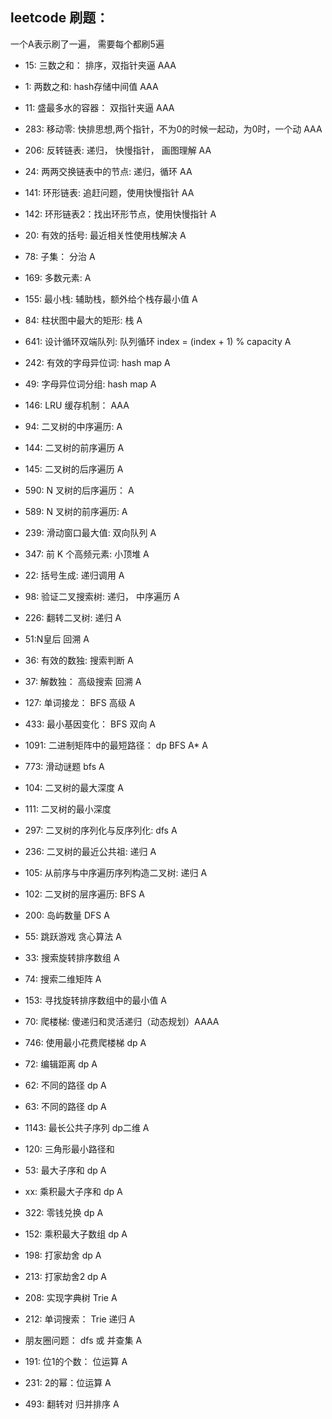 ## leetcode 刷题：

一个A表示刷了一遍， 需要每个都刷5遍

* 15: 三数之和： 排序，双指针夹逼 AAA
* 1: 两数之和: hash存储中间值  AAA
* 11: 盛最多水的容器： 双指针夹逼 AAA
* 283: 移动零: 快排思想,两个指针，不为0的时候一起动，为0时，一个动 AAA

* 206: 反转链表: 递归， 快慢指针， 画图理解 AA
* 24: 两两交换链表中的节点: 递归，循环 AA
* 141: 环形链表: 追赶问题，使用快慢指针 AA
* 142: 环形链表2：找出环形节点，使用快慢指针 A

* 20: 有效的括号: 最近相关性使用栈解决 A
* 78: 子集： 分治 A
* 169: 多数元素: A


* 155: 最小栈: 辅助栈，额外给个栈存最小值 A
* 84: 柱状图中最大的矩形: 栈 A
* 641: 设计循环双端队列: 队列循环 index = (index + 1) % capacity A
* 242: 有效的字母异位词: hash map A
* 49: 字母异位词分组: hash map A
* 146: LRU 缓存机制： AAA
* 94: 二叉树的中序遍历: A
* 144: 二叉树的前序遍历 A
* 145: 二叉树的后序遍历 A
* 590: N 叉树的后序遍历： A
* 589: N 叉树的前序遍历: A
* 239: 滑动窗口最大值: 双向队列 A
* 347: 前 K 个高频元素: 小顶堆 A

* 22: 括号生成: 递归调用 A
* 98: 验证二叉搜索树: 递归， 中序遍历 A
* 226: 翻转二叉树: 递归 A
* 51:N皇后 回溯 A

* 36: 有效的数独: 搜索判断 A
* 37: 解数独： 高级搜索 回溯 A
* 127: 单词接龙： BFS 高级 A
* 433: 最小基因变化： BFS 双向 A
* 1091: 二进制矩阵中的最短路径： dp BFS A*  A
* 773: 滑动谜题 bfs A

* 104: 二叉树的最大深度 A
* 111: 二叉树的最小深度
* 297: 二叉树的序列化与反序列化: dfs A
* 236: 二叉树的最近公共祖: 递归 A
* 105: 从前序与中序遍历序列构造二叉树: 递归 A
* 102: 二叉树的层序遍历: BFS A
* 200: 岛屿数量 DFS A
* 55: 跳跃游戏 贪心算法 A
* 33: 搜索旋转排序数组 A
* 74: 搜索二维矩阵 A
* 153: 寻找旋转排序数组中的最小值 A

* 70: 爬楼梯: 傻递归和灵活递归（动态规划）AAAA
* 746: 使用最小花费爬楼梯 dp A
* 72: 编辑距离 dp A
* 62: 不同的路径 dp A
* 63: 不同的路径 dp A
* 1143: 最长公共子序列 dp二维 A
* 120: 三角形最小路径和
* 53: 最大子序和 dp A
* xx: 乘积最大子序和 dp A
* 322: 零钱兑换 dp A
* 152: 乘积最大子数组 dp A
* 198: 打家劫舍 dp A
* 213: 打家劫舍2 dp A

* 208: 实现字典树 Trie A
* 212: 单词搜索： Trie 递归  A
* 朋友圈问题： dfs 或 并查集 A

* 191: 位1的个数： 位运算 A
* 231: 2的幂：位运算 A

* 493: 翻转对 归并排序 A

